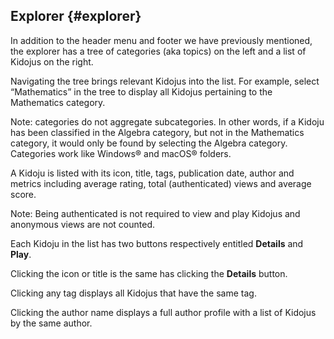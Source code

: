 ## Explorer {#explorer}

In addition to the header menu and footer we have previously mentioned, the explorer has a tree of categories (aka topics) on the left and a list of Kidojus on the right.

Navigating the tree brings relevant Kidojus into the list. For example, select “Mathematics” in the tree to display all Kidojus pertaining to the Mathematics category.

Note: categories do not aggregate subcategories. In other words, if a Kidoju has been classified in the Algebra category, but not in the Mathematics category, it would only be found by selecting the Algebra category. Categories work like Windows® and macOS® folders.

A Kidoju is listed with its icon, title, tags, publication date, author and metrics including average rating, total (authenticated) views and average score.

Note: Being authenticated is not required to view and play Kidojus and anonymous views are not counted.

Each Kidoju in the list has two buttons respectively entitled **Details** and **Play**.

Clicking the icon or title is the same has clicking the **Details** button.

Clicking any tag displays all Kidojus that have the same tag.

Clicking the author name displays a full author profile with a list of Kidojus by the same author.